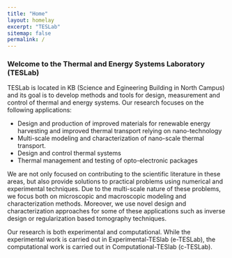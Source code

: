 ```yaml
---
title: "Home"
layout: homelay
excerpt: "TESLab"
sitemap: false
permalink: /
---
```


### Welcome to the Thermal and Energy Systems Laboratory (TESLab)

TESLab is located in KB (Science and Egineering Building in North Campus) and its goal is to develop methods and tools for design, measurement and control of thermal and energy systems. Our research focuses on the following applications:

* Design and production of improved materials for renewable energy harvesting and improved thermal transport relying on nano-technology
* Multi-scale modeling and characterization of nano-scale thermal transport.
* Design and control thermal systems
* Thermal management and testing of opto-electronic packages

We are not only focused on contributing to the scientific literature in these areas, but also provide solutions to practical problems using numerical and experimental techniques. Due to the multi-scale nature of these problems, we focus both on microscopic and macroscopic modeling and characterization methods.  Moreover, we use novel design and characterization approaches for some of these applications such as inverse design or regularization based tomography techniques.

Our research is both experimental and computational.  While the experimental work is carried out in Experimental-TESlab (e-TESLab), the computational work is carried out in Computational-TESlab (c-TESLab).
